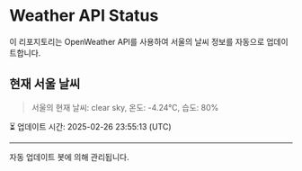 
# Weather API Status

이 리포지토리는 OpenWeather API를 사용하여 서울의 날씨 정보를 자동으로 업데이트합니다.

## 현재 서울 날씨
> 서울의 현재 날씨: clear sky, 온도: -4.24°C, 습도: 80%

⏳ 업데이트 시간: 2025-02-26 23:55:13 (UTC)

---
자동 업데이트 봇에 의해 관리됩니다.
